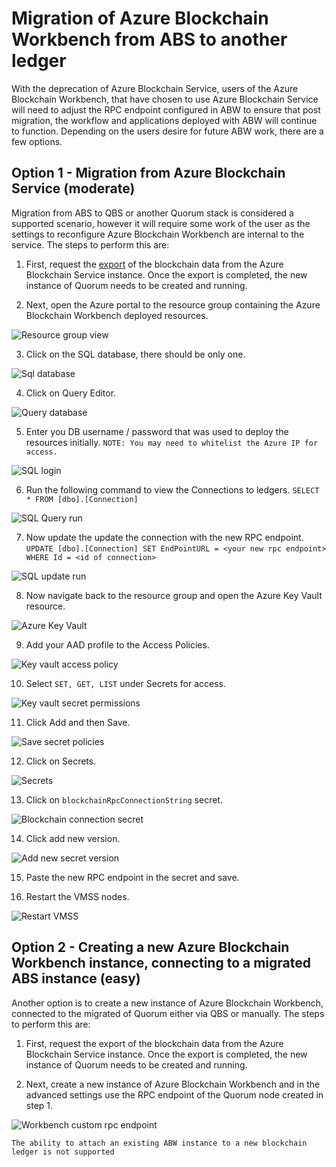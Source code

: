 # Migration of Azure Blockchain Workbench from ABS to another ledger

With the deprecation of Azure Blockchain Service, users of the Azure Blockchain Workbench, that have chosen to use Azure Blockchain Service will need to adjust the RPC endpoint configured in ABW to ensure that post migration, the workflow and applications deployed with ABW will continue to function. Depending on the users desire for future ABW work, there are a few options.

## Option 1 - Migration from Azure Blockchain Service (moderate)

Migration from ABS to QBS or another Quorum stack is considered a supported scenario, however it will require some work of the user as the settings to reconfigure Azure Blockchain Workbench are internal to the service. The steps to perform this are:

1. First, request the [export](https://docs.microsoft.com/en-us/azure/blockchain/service/migration-guide#export-data-from-azure-blockchain-service) of the blockchain data from the Azure Blockchain Service instance. Once the export is completed, the new instance of Quorum needs to be created and running.

2. Next, open the Azure portal to the resource group containing the Azure Blockchain Workbench deployed resources.

![Resource group view](media/resource-group.png)

3. Click on the SQL database, there should be only one.

![Sql database](media/sql.png)

4. Click on Query Editor.

![Query database](media/query.png)

5. Enter you DB username / password that was used to deploy the resources initially. `NOTE: You may need to whitelist the Azure IP for access.`

![SQL login](media/sqllogin.png)

6. Run the following command to view the Connections to ledgers. `SELECT * FROM [dbo].[Connection]`

![SQL Query run](media/queryrun.png)

7. Now update the update the connection with the new RPC endpoint. `UPDATE [dbo].[Connection] SET EndPointURL = <your new rpc endpoint> WHERE Id = <id of connection>`

![SQL update run](media/queryupdaterun.png)

8. Now navigate back to the resource group and open the Azure Key Vault resource.

![Azure Key Vault](media/keyvault.png)

9. Add your AAD profile to the Access Policies.

![Key vault access policy](media/accesspolicy.png)

10. Select `SET, GET, LIST` under Secrets for access.

![Key vault secret permissions](media/perms.png)

11. Click Add and then Save.

![Save secret policies](media/save.png)

12. Click on Secrets.

![Secrets](media/secrets.png)

13. Click on `blockchainRpcConnectionString` secret.

![Blockchain connection secret](media/secrets2.png)

14. Click add new version.

![Add new secret version](media/createSecretVersion.png)

15. Paste the new RPC endpoint in the secret and save.

16. Restart the VMSS nodes.

![Restart VMSS](media/restart.png)

## Option 2 - Creating a new Azure Blockchain Workbench instance, connecting to a migrated ABS instance (easy)

Another option is to create a new instance of Azure Blockchain Workbench, connected to the migrated of Quorum either via QBS or manually. The steps to perform this are:

1. First, request the export of the blockchain data from the Azure Blockchain Service instance. Once the export is completed, the new instance of Quorum needs to be created and running.

2. Next, create a new instance of Azure Blockchain Workbench and in the advanced settings use the RPC endpoint of the Quorum node created in step 1.

![Workbench custom rpc endpoint](media/workbench.png)

```
The ability to attach an existing ABW instance to a new blockchain ledger is not supported
```
